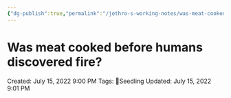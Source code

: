 ```yaml
---
{"dg-publish":true,"permalink":"/jethro-s-working-notes/was-meat-cooked-before-humans-discovered-fire/","dgPassFrontmatter":true}
---
```



# Was meat cooked before humans discovered fire?

Created: July 15, 2022 9:00 PM
Tags: 🌱Seedling
Updated: July 15, 2022 9:01 PM